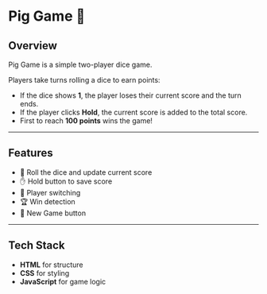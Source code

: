 # Pig Game 🎲

## Overview

Pig Game is a simple two-player dice game.

Players take turns rolling a dice to earn points:

- If the dice shows **1**, the player loses their current score and the turn ends.
- If the player clicks **Hold**, the current score is added to the total score.
- First to reach **100 points** wins the game!

---

## Features

- 🎲 Roll the dice and update current score
- ✋ Hold button to save score
- 🔄 Player switching
- 🏆 Win detection
- 🔁 New Game button

---

## Tech Stack

- **HTML** for structure
- **CSS** for styling
- **JavaScript** for game logic
